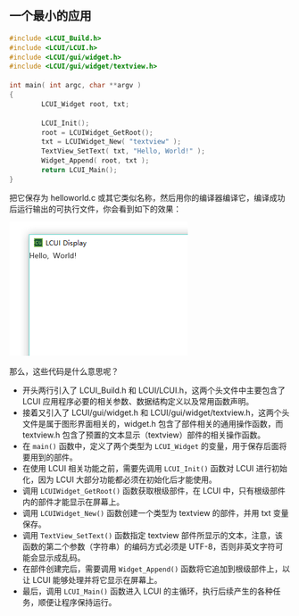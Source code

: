 ## 一个最小的应用

``` c
#include <LCUI_Build.h>
#include <LCUI/LCUI.h>
#include <LCUI/gui/widget.h>
#include <LCUI/gui/widget/textview.h>

int main( int argc, char **argv )
{
        LCUI_Widget root, txt;

        LCUI_Init();
        root = LCUIWidget_GetRoot();
        txt = LCUIWidget_New( "textview" );
        TextView_SetText( txt, "Hello, World!" );
        Widget_Append( root, txt );
        return LCUI_Main();
}
```

把它保存为 helloworld.c 或其它类似名称，然后用你的编译器编译它，编译成功后运行输出的可执行文件，你会看到如下的效果：

![运行效果](../../images/getting_started_step_1.png)

那么，这些代码是什么意思呢？

- 开头两行引入了 LCUI_Build.h 和 LCUI/LCUI.h，这两个头文件中主要包含了 LCUI 应用程序必要的相关参数、数据结构定义以及常用函数声明。
- 接着又引入了 LCUI/gui/widget.h 和 LCUI/gui/widget/textview.h，这两个头文件是属于图形界面相关的，widget.h 包含了部件相关的通用操作函数，而 textview.h 包含了预置的文本显示（textview）部件的相关操作函数。
- 在 `main()` 函数中，定义了两个类型为 `LCUI_Widget` 的变量，用于保存后面将要用到的部件。
- 在使用 LCUI 相关功能之前，需要先调用 `LCUI_Init()` 函数对 LCUI 进行初始化，因为 LCUI 大部分功能都必须在初始化后才能使用。
- 调用 `LCUIWidget_GetRoot()` 函数获取根级部件，在 LCUI 中，只有根级部件内的部件才能显示在屏幕上。
- 调用 `LCUIWidget_New()` 函数创建一个类型为 textview 的部件，并用 txt 变量保存。
- 调用 `TextView_SetText()` 函数指定 textview 部件所显示的文本，注意，该函数的第二个参数（字符串）的编码方式必须是 UTF-8，否则非英文字符可能会显示成乱码。
- 在部件创建完后，需要调用 `Widget_Append()` 函数将它追加到根级部件上，以让 LCUI 能够处理并将它显示在屏幕上。
- 最后，调用 `LCUI_Main()` 函数进入 LCUI 的主循环，执行后续产生的各种任务，顺便让程序保持运行。
